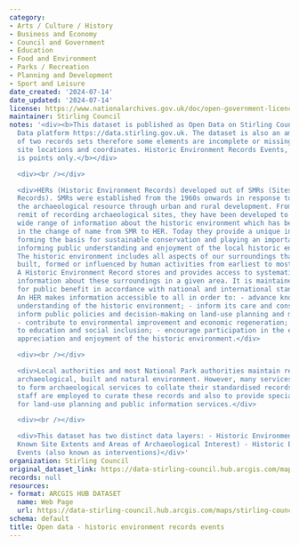 ```yaml
---
category:
- Arts / Culture / History
- Business and Economy
- Council and Government
- Education
- Food and Environment
- Parks / Recreation
- Planning and Development
- Sport and Leisure
date_created: '2024-07-14'
date_updated: '2024-07-14'
license: https://www.nationalarchives.gov.uk/doc/open-government-licence/version/3/
maintainer: Stirling Council
notes: '<div><b>This dataset is published as Open Data on Stirling Council''s Open
  Data platform https://data.stirling.gov.uk. The dataset is also an amalgamation
  of two records sets therefore some elements are incomplete or missing, including
  site locations and coordinates. Historic Environment Records Events, this dataset
  is points only.</b></div>

  <div><br /></div>

  <div>HERs (Historic Environment Records) developed out of SMRs (Sites and Monuments
  Records). SMRs were established from the 1960s onwards in response to the loss of
  the archaeological resource through urban and rural development. From their original
  remit of recording archaeological sites, they have been developed to encompass a
  wide range of information about the historic environment which has been reflected
  in the change of name from SMR to HER. Today they provide a unique information resource,
  forming the basis for sustainable conservation and playing an important role in
  informing public understanding and enjoyment of the local historic environment.
  The historic environment includes all aspects of our surroundings that have been
  built, formed or influenced by human activities from earliest to most recent times.
  A Historic Environment Record stores and provides access to systematically organised
  information about these surroundings in a given area. It is maintained and updated
  for public benefit in accordance with national and international standards and guidance.
  An HER makes information accessible to all in order to: - advance knowledge and
  understanding of the historic environment; - inform its care and conservation; -
  inform public policies and decision-making on land-use planning and management;
  - contribute to environmental improvement and economic regeneration; - contribute
  to education and social inclusion; - encourage participation in the exploration,
  appreciation and enjoyment of the historic environment.</div>

  <div><br /></div>

  <div>Local authorities and most National Park authorities maintain records of the
  archaeological, built and natural environment. However, many services group together
  to form archaeological services to collate their standardised records. Specialist
  staff are employed to curate these records and also to provide specialist advice
  for land-use planning and public information services.</div>

  <div><br /></div>

  <div>This dataset has two distinct data layers: - Historic Environment Sites (including
  Known Site Extents and Areas of Archaeological Interest) - Historic Environment
  Events (also known as interventions)</div>'
organization: Stirling Council
original_dataset_link: https://data-stirling-council.hub.arcgis.com/maps/stirling-council::open-data-historic-environment-records-events-1
records: null
resources:
- format: ARCGIS HUB DATASET
  name: Web Page
  url: https://data-stirling-council.hub.arcgis.com/maps/stirling-council::open-data-historic-environment-records-events-1
schema: default
title: Open data - historic environment records events
---
```

